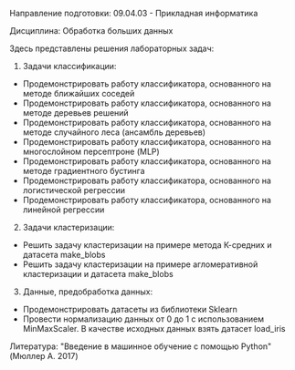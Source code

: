 Направление подготовки: 09.04.03 - Прикладная информатика

Дисциплина: Обработка больших данных

Здесь представлены решения лабораторных задач:
1) Задачи классификации:
  *  Продемонстрировать работу классификатора, основанного на методе ближайших соседей
  *  Продемонстрировать работу классификатора, основанного на методе деревьев решений
  *  Продемонстрировать работу классификатора, основанного на методе случайного леса (ансамбль деревьев)
  *  Продемонстрировать работу классификатора, основанного на многослойном персептроне (MLP)
  *  Продемонстрировать работу классификатора, основанного на методе градиентного бустинга
  *  Продемонстрировать работу классификатора, основанного на логистической регрессии
  *  Продемонстрировать работу классификатора, основанного на линейной регрессии
2) Задачи кластеризации:
  *  Решить задачу кластеризации на примере метода К-средних и датасета make_blobs
  *  Решить задачу кластеризации на примере агломеративной кластеризации и датасета make_blobs
3) Данные, предобработка данных:
  *  Продемонстрировать датасеты из библиотеки Sklearn
  *  Провести нормализацию данных от 0 до 1 с использованием MinMaxScaler. В качестве исходных данных взять датасет load_iris

Литература:
"Введение в машинное обучение с помощью Python" (Мюллер А. 2017)
